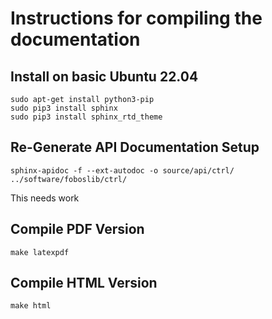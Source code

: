# Instructions for compiling the documentation

## Install on basic Ubuntu 22.04
```
sudo apt-get install python3-pip
sudo pip3 install sphinx
sudo pip3 install sphinx_rtd_theme
```

## Re-Generate API Documentation Setup
`sphinx-apidoc -f --ext-autodoc -o source/api/ctrl/ ../software/foboslib/ctrl/`

This needs work

## Compile PDF Version
`make latexpdf`

## Compile HTML Version
`make html`

